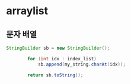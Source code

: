 # arraylist

## 문자 배열

```java
StringBuilder sb = new StringBuilder();

        for (int idx : index_list)
            sb.append(my_string.charAt(idx));

        return sb.toString();

```
